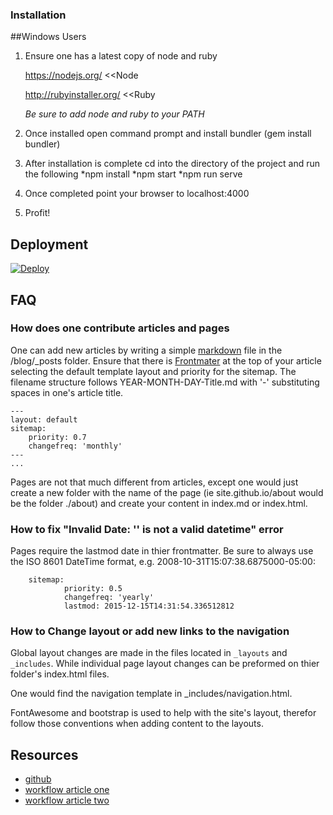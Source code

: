 ### Installation ###

##Windows Users

1. Ensure one has a latest copy of node and ruby

    https://nodejs.org/  <<Node

    http://rubyinstaller.org/ <<Ruby

    *Be sure to add node and ruby to your PATH*

2. Once installed open command prompt and install bundler (gem install bundler)
3. After installation is complete cd into the directory of the project and run the following
    *npm install
    *npm start
    *npm run serve
4. Once completed point your browser to localhost:4000
5. Profit!

## Deployment ##

[![Deploy](https://www.herokucdn.com/deploy/button.svg)](https://heroku.com/deploy)

## FAQ ##

### How does one contribute articles and pages ###

One can add new articles by writing a simple [markdown](http://daringfireball.net/projects/markdown)
file in the /blog/_posts folder. Ensure that there is [Frontmater](jekyllrb.com/docs/frontmatter) 
at the top of your article selecting the default template layout and priority
for the sitemap. The filename structure follows YEAR-MONTH-DAY-Title.md with
'-' substituting spaces in one's article title.

    ---
    layout: default
    sitemap:
        priority: 0.7
        changefreq: 'monthly'
    ---
    ...

Pages are not that much different from articles, except one would just create
a new folder with the name of the page (ie site.github.io/about would be
the folder ./about) and create your content in index.md or index.html.


### How to fix "Invalid Date: '' is not a valid datetime" error ###

Pages require the lastmod date in thier frontmatter. Be sure to always use
the ISO 8601 DateTime format, e.g. 2008-10-31T15:07:38.6875000-05:00:

        sitemap:
                priority: 0.5
                changefreq: 'yearly'
                lastmod: 2015-12-15T14:31:54.336512812

### How to Change layout or add new links to the navigation ###

Global layout changes are made in the files located in `_layouts` and
`_includes`. While individual page layout changes can be preformed on thier
folder's index.html files.

One would find the navigation template in _includes/navigation.html.

FontAwesome and bootstrap is used to help with the site's layout, therefor
follow those conventions when adding content to the layouts.


## Resources ##

* [github](https://github.com/freecodecampdallas/freecodecampdallas.github.io)
* [workflow article one](http://www.aymerick.com/2014/07/22/jekyll-github-pages-bower-bootstrap.html)
* [workflow article two](http://www.pletscher.org/blog/2013/05/27/website.html)
